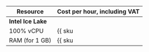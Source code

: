 | Resource | Cost per hour, including VAT |
--- | ---
| **Intel Ice Lake** |
| 100% vCPU | {{ sku|RUB|gitlab.instance.cpu|string }} |
| RAM (for 1 GB) | {{ sku|RUB|gitlab.instance.ram|string }} |